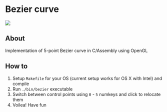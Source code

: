 # Bezier curve

![](https://i.imgur.com/QHzkBfu.png)

## About

Implementation of 5-point Bezier curve in C/Assembly using OpenGL

## How to

1. Setup `Makefile` for your OS (current setup works for OS X with Intel) and compile
2. Run `./bin/bezier` executable
3. Switch between control points using `0` - `5` numkeys and click to relocate them
4. Voilea! Have fun

